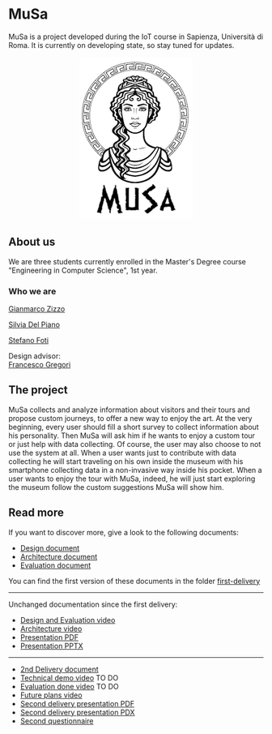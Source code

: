 # MuSa
MuSa is a project developed during the IoT course in Sapienza, Università di Roma. It is currently on developing state, so stay tuned for updates.

<div align="center"><img src="docs/src/logo2.png"/></div>

## About us
We are three students currently enrolled in the Master's Degree course "Engineering in Computer Science", 1st year.    
### Who we are
[Gianmarco Zizzo](https://www.linkedin.com/in/gianmarco-zizzo-9741861a3/)

[Silvia Del Piano](https://www.linkedin.com/in/silvia-del-piano-2482391a6)

[Stefano Foti](https://www.linkedin.com/in/stefano-foti/)

Design advisor:<br>
[Francesco Gregori](https://www.linkedin.com/in/francesco-gregori-7136ab1a3/)

## The project
MuSa collects and analyze information about visitors and their tours and propose custom journeys, to offer a new way to enjoy the art. At the very beginning, every user should fill a short survey to collect information about his personality. Then MuSa will ask him if he wants to enjoy a custom tour or just help with data collecting. Of course, the user may also choose to not use the system at all. When a user wants just to contribute with data collecting he will start traveling on his own inside the museum with his smartphone collecting data in a non-invasive way inside his pocket. When a user wants to enjoy the tour with MuSa, indeed, he will just start exploring the museum follow the custom suggestions MuSa will show him.

## Read more
If you want to discover more, give a look to the following documents:
- [Design document](docs/Design.md)
- [Architecture document](docs/Architecture.md)
- [Evaluation document](docs/Evaluation.md) <br>

You can find the first version of these documents in the folder [first-delivery](/first-delivery)

------------------------------------------------------------------------------------------------------------------------------------------------------
Unchanged documentation since the first delivery:
- [Design and Evaluation video](https://www.youtube.com/watch?v=7l4aW7eUjL8)
- [Architecture video](https://youtu.be/ARw2u26Rarg)
- [Presentation PDF](/docs/src/presentation/presentation.pdf)
- [Presentation PPTX](/docs/src/presentation/presentation.pptx)
------------------------------------------------------------------------------------------------------------------------------------------------------
- [2nd Delivery document](/2nd-Delivery.md)
- [Technical demo video]() TO DO
- [Evaluation done video]() TO DO
- [Future plans video](https://www.youtube.com/watch?v=rPU-n5VDRK4&feature=youtu.be)
- [Second delivery presentation PDF](/docs/src/presentation/presentation.pdf)
- [Second delivery presentation PDX](/docs/src/presentation/presentation.pptx)
- [Second questionnaire](https://docs.google.com/forms/d/e/1FAIpQLScuXQogq65TNMCWS0vha5jCFXTIvuk0Vr5boziSh9H5GiGm-w/viewform?usp=sf_link)

